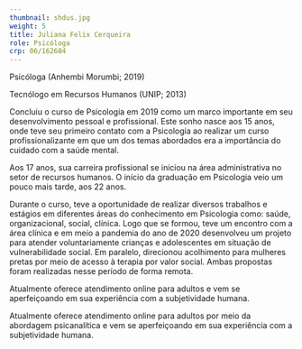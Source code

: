 ```yaml
---
thumbnail: shdus.jpg
weight: 5
title: Juliana Felix Cerqueira
role: Psicóloga
crp: 06/162684
---
```

Psicóloga (Anhembi Morumbi; 2019)


Tecnólogo em Recursos Humanos (UNIP; 2013)


Concluiu o curso de Psicologia em 2019 como um marco importante em seu desenvolvimento pessoal e profissional. Este sonho nasce aos 15 anos, onde teve seu primeiro contato com a Psicologia ao realizar um curso profissionalizante em que um dos temas abordados era a importância do cuidado com a saúde mental. 

Aos 17 anos, sua carreira profissional se iniciou na área administrativa no setor de recursos humanos. O início da graduação em Psicologia veio um pouco mais tarde, aos 22 anos.

 Durante o curso, teve a oportunidade de realizar diversos trabalhos e estágios em diferentes áreas do conhecimento em Psicologia como: saúde, organizacional, social, clínica. Logo que se formou, teve um encontro com a área clínica e em meio a pandemia do ano de 2020 desenvolveu um projeto para atender voluntariamente crianças e adolescentes em situação de vulnerabilidade social. Em paralelo, direcionou acolhimento para mulheres pretas por meio de acesso à terapia por valor social. Ambas propostas foram realizadas nesse período de forma remota. 

Atualmente oferece atendimento online para adultos e vem se aperfeiçoando em sua experiência com a subjetividade humana.


Atualmente oferece atendimento online para adultos por meio da abordagem psicanalítica e vem se aperfeiçoando em sua experiência com a subjetividade humana.
